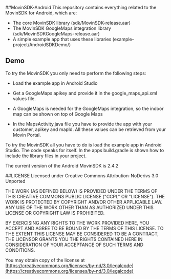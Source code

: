 ##MovinSDK-Android
This repository contains everything related to the MovinSDK for Android, which are:

* The core MovinSDK library (sdk/MovinSDK-release.aar)
* The MovinSDK GoogleMaps integration library (sdk/MovinSDKGoogleMaps-release.aar)
* A simple example app that uses these libraries (example-project/AndroidSDKDemo/)

Demo
----
To try the MovinSDK you only need to perform the following steps:

* Load the example app in Android Studio

* Get a GoogleMaps apikey and provide it in the google_maps_api.xml values file.

 * A GoogleMaps is needed for the GoogleMaps integration, so the indoor map can be shown on top of Google Maps
 
* In the MapsActivity.java file you have to provide the app with your customer, apikey and mapId. All these values can be retrieved from your Movin Portal.

To try the MovinSDK all you have to do is load the example app in Android Studio. The code speaks for itself.
In the apps build.gradle is shown how to include the library files in your project.

The current version of the Android MovinSDK is 2.4.2

##LICENSE
Licensed under Creative Commons Attribution-NoDerivs 3.0 Unported

THE WORK (AS DEFINED BELOW) IS PROVIDED UNDER THE TERMS OF THIS CREATIVE COMMONS PUBLIC LICENSE ("CCPL" OR "LICENSE"). THE WORK IS PROTECTED BY COPYRIGHT AND/OR OTHER APPLICABLE LAW. ANY USE OF THE WORK OTHER THAN AS AUTHORIZED UNDER THIS LICENSE OR COPYRIGHT LAW IS PROHIBITED.

BY EXERCISING ANY RIGHTS TO THE WORK PROVIDED HERE, YOU ACCEPT AND AGREE TO BE BOUND BY THE TERMS OF THIS LICENSE. TO THE EXTENT THIS LICENSE MAY BE CONSIDERED TO BE A CONTRACT, THE LICENSOR GRANTS YOU THE RIGHTS CONTAINED HERE IN CONSIDERATION OF YOUR ACCEPTANCE OF SUCH TERMS AND CONDITIONS.

You may obtain copy of the license at [https://creativecommons.org/licenses/by-nd/3.0/legalcode](https://creativecommons.org/licenses/by-nd/3.0/legalcode)